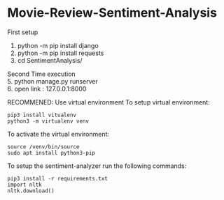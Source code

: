 # Movie-Review-Sentiment-Analysis

First setup
1. python -m pip install django
2. python -m pip install requests
4. cd SentimentAnalysis/

Second Time execution <br>
5. python manage.py runserver <br>
6. open link : 127.0.0.1:8000 <br>

RECOMMENED: Use virtual environment
To setup virtual environment:
```
pip3 install vitualenv
python3 -m virtualenv venv
```

To activate the virtual environment:
```
source /venv/bin/source
sudo apt install python3-pip
```

To setup the sentiment-analyzer run the following commands: 
```
pip3 install -r requirements.txt
import nltk
nltk.download()
```
